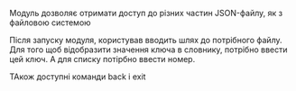 Модуль дозволяє отримати доступ до різних частин JSON-файлу, як з файловою системою

Після запуску модуля, користував вводить шлях до потрібного файлу.
Для того щоб відобразити значення ключа в словнику, потрібно ввести цей ключ.
А для списку потірбно ввести номер.

ТАкож доступні команди back і exit